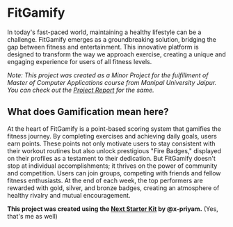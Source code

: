 # FitGamify

In today's fast-paced world, maintaining a healthy lifestyle can be a challenge. FitGamify emerges as a groundbreaking solution, bridging the gap between fitness and entertainment. This innovative platform is designed to transform the way we approach exercise, creating a unique and engaging experience for users of all fitness levels.

_Note: This project was created as a Minor Project for the fulfillment of Master of Computer Applications course from Manipal University Jaipur. You can check out the [Project Report](<./Minor%20Project%20Report%20(MUJ%20MCA)%20[FitGamify].pdf>) for the same._

## What does Gamification mean here?

At the heart of FitGamify is a point-based scoring system that gamifies the fitness journey. By completing exercises and achieving daily goals, users earn points. These points not only motivate users to stay consistent with their workout routines but also unlock prestigious "Fire Badges," displayed on their profiles as a testament to their dedication. But FitGamify doesn't stop at individual accomplishments; it thrives on the power of community and competition. Users can join groups, competing with friends and fellow fitness enthusiasts. At the end of each week, the top performers are rewarded with gold, silver, and bronze badges, creating an atmosphere of healthy rivalry and mutual encouragement.

**This project was created using the [Next Starter Kit](https://github.com/x-priyam/next-starter) by @x-priyam.** (Yes, that's me as well)

